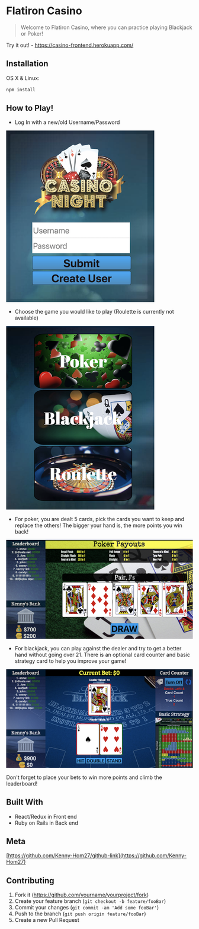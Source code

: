 # Flatiron Casino
>Welcome to Flatiron Casino, where you can practice playing Blackjack or Poker!

Try it out! - https://casino-frontend.herokuapp.com/

## Installation

OS X & Linux:

```sh
npm install
```

## How to Play!

- Log In with a new/old Username/Password

![login-image][login-image]

- Choose the game you would like to play (Roulette is currently not available)

![choosegame-image][choosegame-image]

- For poker, you are dealt 5 cards, pick the cards you want to keep and replace the others! The bigger your hand is, the more points you win back!

![poker-image][poker-image]

- For blackjack, you can play against the dealer and try to get a better hand without going over 21. There is an optional card counter and basic strategy card to help you improve your game!

![blackjack-image][blackjack-image]

Don't forget to place your bets to win more points and climb the leaderboard!

## Built With

- React/Redux in Front end
- Ruby on Rails in Back end

## Meta

[https://github.com/Kenny-Hom27/github-link](https://github.com/Kenny-Hom27)

## Contributing

1. Fork it (<https://github.com/yourname/yourproject/fork>)
2. Create your feature branch (`git checkout -b feature/fooBar`)
3. Commit your changes (`git commit -am 'Add some fooBar'`)
4. Push to the branch (`git push origin feature/fooBar`)
5. Create a new Pull Request

<!-- Markdown link & img dfn's -->
[login-image]: ./screenshots/login.png
[choosegame-image]: ./screenshots/choosegame.png
[poker-image]: ./screenshots/poker.png
[blackjack-image]: ./screenshots/blackjack.png
